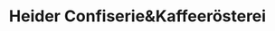---
title: "Heider Confiserie&Kaffeerösterei"
url: /heide/heider-confiserieundkaffeeroesterei/
shop: Konditorei
---